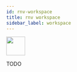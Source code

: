 ```yaml
---
id: rnv-workspace
title: rnv workspace
sidebar_label: workspace
---
```


<img src="https://renative.org/img/ic_cli.png" width=50 height=50 />

TODO
